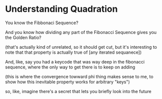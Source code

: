 # Understanding Quadration

You know the Fibbonaci Sequence?

And you know how dividing any part of the Fibonacci Sequence gives you the Golden Ratio?

(that's actually kind of unrelated, so it should get cut, but it's interesting to note that that property is actually true of [any iterated sequanece])

And, like, say you had a keycode that was way deep in the fibonacci sequence, where the only way to get there is to keep on adding

(this is where the convergence towward phi thing makes sense to me, to show how this inevitable property works for arbitrary "keys")

so, like, imagine there's a secret that lets you briefly look into the future
